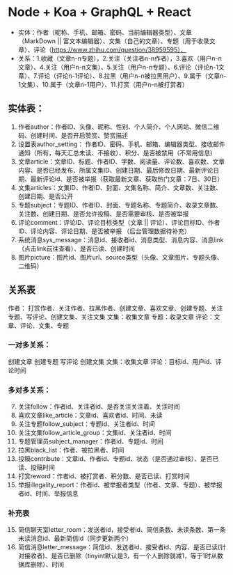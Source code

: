 # Node + Koa + GraphQL + React
- 实体：作者（昵称、手机、邮箱、密码、当前编辑器类型）、文章（MarkDown || 富文本编辑器）、文集（自己的文章）、专题（用于收录文章）、评论（https://www.zhihu.com/question/38959595）、
- 关系：1.收藏（文章n-n专题），2.关注（关注者n-n作者），3.喜欢（用户n-n文章）、4.关注（用户n-n文集）、5.关注（用户n-n专题）、6.评论（评论n-1文章）、7.评论（评论n-1评论）、8.拉黑（用户n-n被拉黑用户）、9.属于（文章n-1文集）、10.属于（文章n-1用户）、11.打赏（用户n-n被打赏者）
## 实体表：
1. 作者author：作者ID、头像、昵称、性别、个人简介、个人网站、微信二维码、创建时间、是否开启赞赏、赞赏描述
2. 设置表author_setting： 作者ID、密码、手机、邮箱、编辑器类型、接收邮件通知（所有，每天汇总未读、不接收）、积分、是否被禁用（不常用信息）
2. 文章article：文章ID、标题、作者ID、字数、阅读量、评论数、喜欢数、文章内容、是否已经发布、所属文集ID、创建日期、最后修改日期、最新评论日期、最新评论id、是否被举报（获取最新文章、获取热门文章：7日、30日）
3. 文集articles：文集ID、作者ID、封面、文集名称、简介、文章数、关注数、创建日期、是否公开
4. 专题subject：专题ID、作者ID、封面、专题名称、专题简介、收录文章数、关注数、创建日期、是否允许投稿、是否需要审核、是否被举报
5. 评论comment：评论ID、评论目标类型（文章 || 评论）、评论目标ID、作者ID、评论内容、评论日期、是否被举报
（后台管理数据待补充）
6. 系统消息sys_message：消息id、接收者id、消息类型、消息内容、消息link（点击link前往查看）、是否已读、创建时间
7. 图片picture：图片id、图片url、source类型（头像、文章图片、专题头像、二维码）
## 关系表
作者： 打赏作者、关注作者、拉黑作者、创建文章、喜欢文章、创建专题、关注专题、写评论、创建文集、关注文集
文集：收集文章
专题：收录文章
评论：文章、评论、文集、专题
### 一对多关系：
创建文章
创建专题
写评论
创建文集
文集：收集文章
评论：目标id、用户id、评论时间
### 多对多关系：
7. 关注follow：作者id、关注者id、是否关注关注着、关注时间
8. 喜欢文章like_article：文章id、喜欢者id、时间、未读
9. 关注专题follow_subject：专题id、关注者id、时间
10. 关注文集follow_article_group：文集id、关注者id、时间
11. 专题管理员subject_manager：作者id、专题id、时间
12. 拉黑black_list：作者、被拉黑者、时间
13. 投稿contribute：文章id、作者id、专题id、状态（是否通过审核）、是否已读、投稿时间
14. 打赏reword：作者id、被打赏者、积分数、是否已读、打赏时间
15. 举报illegality_report：作者id、被举报者类型（作者、文章、专题）、被举报者id、时间、举报信息
### 补充表
15. 简信聊天室letter_room：发送者id，接受者id、简信条数、未读条数、第一条未读消息id、最新简信id（同步更新两个）
16. 简信消息letter_message：简信id、发送者id、接受者id、内容、是否已读(针对接收者)、是否已删除（tinyint默认是3，有一个人删除就减1，等于1时从数据库删除）、时间









